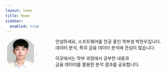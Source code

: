 ```yaml
---
layout: home
title: Home
sidebar:
  enabled: true
---
```


<img src="/assets/images/me.jpg" alt="프로필"
     style="
       float: left;
       width: 100px;
       height: 100px;
       object-fit: cover;
       border-radius: 50%;
       margin: 0 1rem 1rem 0;
     " />

<!-- 텍스트 전용 래퍼: Home 제목과 같은 시작점에서 시작하도록 margin-left 조절 -->
<div style="margin-left: 160px;">
  안녕하세요, 소프트웨어를 전공 중인 학부생 박찬우입니다.  
  데이터 분석, 특히 금융 데이터 분석에 관심이 많습니다.

  이곳에서는 학부 과정에서 공부한 내용과  
  금융 데이터를 활용한 분석 결과를 공유합니다.
</div>
